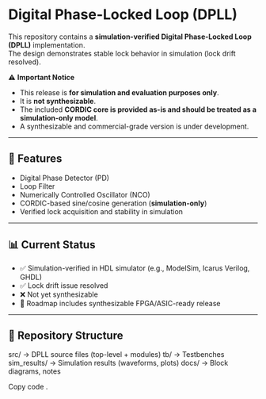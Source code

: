 # Digital Phase-Locked Loop (DPLL)

This repository contains a **simulation-verified Digital Phase-Locked Loop (DPLL)** implementation.  
The design demonstrates stable lock behavior in simulation (lock drift resolved).  

⚠️ **Important Notice**  
- This release is **for simulation and evaluation purposes only**.  
- It is **not synthesizable**.  
- The included **CORDIC core is provided as-is and should be treated as a simulation-only model**.  
- A synthesizable and commercial-grade version is under development.

---

## 📌 Features
- Digital Phase Detector (PD)  
- Loop Filter  
- Numerically Controlled Oscillator (NCO)  
- CORDIC-based sine/cosine generation (**simulation-only**)  
- Verified lock acquisition and stability in simulation  

---

## 📊 Current Status
- ✅ Simulation-verified in HDL simulator (e.g., ModelSim, Icarus Verilog, GHDL)  
- ✅ Lock drift issue resolved  
- ❌ Not yet synthesizable  
- 🚧 Roadmap includes synthesizable FPGA/ASIC-ready release  

---

## 📂 Repository Structure
src/ → DPLL source files (top-level + modules)
tb/ → Testbenches
sim_results/ → Simulation results (waveforms, plots)
docs/ → Block diagrams, notes

Copy code
.
